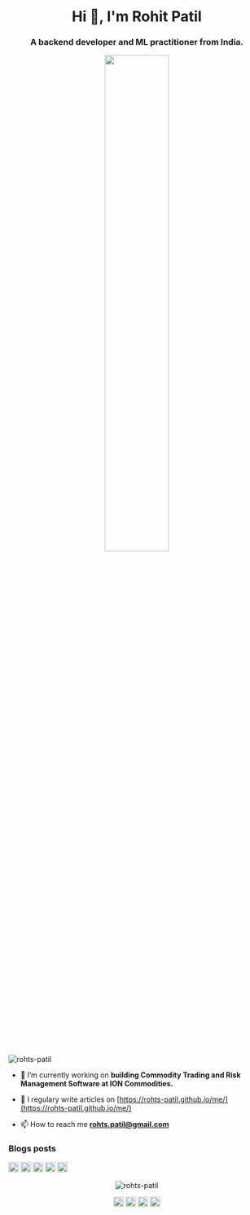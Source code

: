 <h1 align="center">Hi 👋, I'm Rohit Patil</h1>
<h3 align="center">A backend developer and ML practitioner from India.</h3>
<p align="center"><img width=50% src="https://media.giphy.com/media/IThjAlJnD9WNO/giphy.gif"></p>

<p align="left"> <img src="https://komarev.com/ghpvc/?username=rohts-patil" alt="rohts-patil" /> </p>

- 🔭 I’m currently working on **building Commodity Trading and Risk Management Software at ION Commodities.**

- 📝 I regulary write articles on [https://rohts-patil.github.io/me/](https://rohts-patil.github.io/me/)

- 📫 How to reach me **rohts.patil@gmail.com**

### Blogs posts
<!-- BLOG-POST-LIST:START -->
<!-- BLOG-POST-LIST:END -->

<p align="left"><img src="https://devicons.github.io/devicon/devicon.git/icons/java/java-original-wordmark.svg" alt="java" width="20" height="20"/> <img src="https://devicons.github.io/devicon/devicon.git/icons/mysql/mysql-original-wordmark.svg" alt="mysql" width="20" height="20"/> <img src="https://devicons.github.io/devicon/devicon.git/icons/redis/redis-original-wordmark.svg" alt="redis" width="20" height="20"/> <img src="https://devicons.github.io/devicon/devicon.git/icons/python/python-original-wordmark.svg" alt="python" width="20" height="20"/> <img src="https://devicons.github.io/devicon/devicon.git/icons/oracle/oracle-original.svg" alt="oracle" width="20" height="20"/></p><p align="center"> <img src="https://github-readme-stats.vercel.app/api?username=rohts-patil&show_icons=true" alt="rohts-patil" /> </p>

<p align="center">
<a href="https://dev.to/rohitpatil5" target="blank"><img align="center" src="https://cdn.jsdelivr.net/npm/simple-icons@3.0.1/icons/dev-dot-to.svg" alt="rohitpatil5" height="20" width="20" /></a>
<a href="https://twitter.com/@rohitpatil5" target="blank"><img align="center" src="https://cdn.jsdelivr.net/npm/simple-icons@3.0.1/icons/twitter.svg" alt="@rohitpatil5" height="20" width="20" /></a>
<a href="https://linkedin.com/in/rohitrpatil" target="blank"><img align="center" src="https://cdn.jsdelivr.net/npm/simple-icons@3.0.1/icons/linkedin.svg" alt="rohitrpatil" height="20" width="20" /></a>
<a href="https://medium.com/@rohitrpatil" target="blank"><img align="center" src="https://cdn.jsdelivr.net/npm/simple-icons@3.0.1/icons/medium.svg" alt="@rohitrpatil" height="20" width="20" /></a>
</p>
